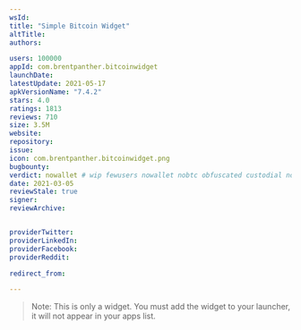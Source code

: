 ```yaml
---
wsId: 
title: "Simple Bitcoin Widget"
altTitle: 
authors:

users: 100000
appId: com.brentpanther.bitcoinwidget
launchDate: 
latestUpdate: 2021-05-17
apkVersionName: "7.4.2"
stars: 4.0
ratings: 1813
reviews: 710
size: 3.5M
website: 
repository: 
issue: 
icon: com.brentpanther.bitcoinwidget.png
bugbounty: 
verdict: nowallet # wip fewusers nowallet nobtc obfuscated custodial nosource nonverifiable reproducible bounty defunct
date: 2021-03-05
reviewStale: true
signer: 
reviewArchive:


providerTwitter: 
providerLinkedIn: 
providerFacebook: 
providerReddit: 

redirect_from:

---
```



> Note: This is only a widget. You must add the widget to your launcher, it will
  not appear in your apps list.
